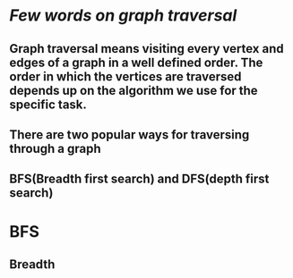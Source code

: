 # *Few words on graph traversal*
## Graph traversal means visiting every vertex and edges of a graph in a well defined order. The order in which the vertices are traversed depends up on the algorithm we use for the specific task.

## There are two popular ways for traversing through a graph 
## BFS(Breadth first search) and DFS(depth first search)


# BFS
## Breadth
